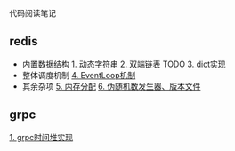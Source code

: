 代码阅读笔记

## redis
* 内置数据结构
[1. 动态字符串](redis/sds.md)
[2. 双端链表](redis/adlist.md)
TODO [3. dict实现](redis/dict.md)
* 整体调度机制
[4. EventLoop机制](redis/eventloop.md)
* 其余杂项
[5. 内存分配](redis/zmalloc.md)
[6. 伪随机数发生器、版本文件](redis/others.md)

## grpc
[1. grpc时间堆实现](grpc/timer_heap.md)
